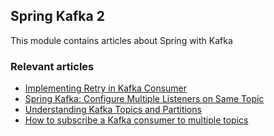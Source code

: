 ## Spring Kafka 2

This module contains articles about Spring with Kafka

### Relevant articles

- [Implementing Retry in Kafka Consumer](https://www.baeldung.com/spring-retry-kafka-consumer)
- [Spring Kafka: Configure Multiple Listeners on Same Topic](https://www.baeldung.com/spring-kafka-multiple-listeners-same-topic)
- [Understanding Kafka Topics and Partitions](https://www.baeldung.com/kafka-topics-partitions)
- [How to subscribe a Kafka consumer to multiple topics](https://www.baeldung.com/)
